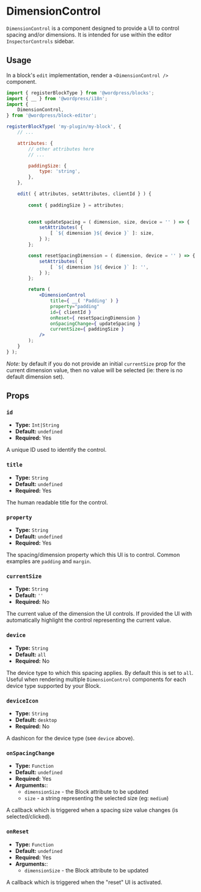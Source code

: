 DimensionControl
=============================

`DimensionControl` is a component designed to provide a UI to control spacing and/or dimensions. It is intended for use within the editor `InspectorControls` sidebar.

## Usage

In a block's `edit` implementation, render a `<DimensionControl />` component. 


```jsx
import { registerBlockType } from '@wordpress/blocks';
import { __ } from '@wordpress/i18n';
import {
	DimensionControl,
} from '@wordpress/block-editor';

registerBlockType( 'my-plugin/my-block', {
	// ...

	attributes: {
		// other attributes here
		// ...

		paddingSize: {
			type: 'string',
		},
	},

	edit( { attributes, setAttributes, clientId } ) {
		
		const { paddingSize } = attributes;
		

		const updateSpacing = ( dimension, size, device = '' ) => {
			setAttributes( {
				[ `${ dimension }${ device }` ]: size,
			} );
		};

		const resetSpacingDimension = ( dimension, device = '' ) => {
			setAttributes( {
				[ `${ dimension }${ device }` ]: '',
			} );
		};

		return (
			<DimensionControl
				title={ __( 'Padding' ) }
				property="padding"
				id={ clientId }
				onReset={ resetSpacingDimension }
				onSpacingChange={ updateSpacing }
				currentSize={ paddingSize }
			/>
		);
	}
} );
```

_Note:_ by default if you do not provide an initial `currentSize` prop for the current dimension value, then no value will be selected (ie: there is no default dimension set). 

## Props

### `id`
* **Type:** `Int|String`
* **Default:** `undefined`
* **Required:** Yes

A unique ID used to identify the control.

### `title`
* **Type:** `String`
* **Default:** `undefined`
* **Required:** Yes

The human readable title for the control. 

### `property`
* **Type:** `String`
* **Default:** `undefined`
* **Required:** Yes

The spacing/dimension property which this UI is to control. Common examples are `padding` and `margin`.

### `currentSize`
* **Type:** `String`
* **Default:** `''`
* **Required:** No

The current value of the dimension the UI controls. If provided the UI with automatically highlight the control representing the current value.

### `device`
* **Type:** `String`
* **Default:** `all`
* **Required:** No

The device type to which this spacing applies. By default this is set to `all`. Useful when rendering multiple `DimensionControl` components for each device type supported by your Block.

### `deviceIcon`
* **Type:** `String`
* **Default:** `desktop`
* **Required:** No

A dashicon for the device type (see `device` above).

### `onSpacingChange`
* **Type:** `Function`
* **Default:** `undefined`
* **Required:** Yes
* **Arguments:**:
  - `dimensionSize` - the Block attribute to be updated
  - `size` - a string representing the selected size (eg: `medium`)

A callback which is triggered when a spacing size value changes (is selected/clicked).


### `onReset`
* **Type:** `Function`
* **Default:** `undefined`
* **Required:** Yes
* **Arguments:**:
  - `dimensionSize` - the Block attribute to be updated

A callback which is triggered when the "reset" UI is activated.


